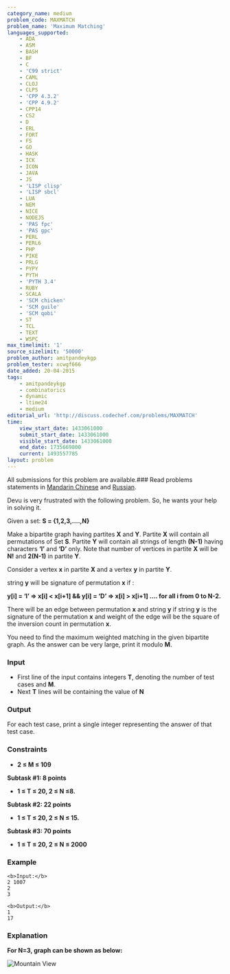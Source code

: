 ```yaml
---
category_name: medium
problem_code: MAXMATCH
problem_name: 'Maximum Matching'
languages_supported:
    - ADA
    - ASM
    - BASH
    - BF
    - C
    - 'C99 strict'
    - CAML
    - CLOJ
    - CLPS
    - 'CPP 4.3.2'
    - 'CPP 4.9.2'
    - CPP14
    - CS2
    - D
    - ERL
    - FORT
    - FS
    - GO
    - HASK
    - ICK
    - ICON
    - JAVA
    - JS
    - 'LISP clisp'
    - 'LISP sbcl'
    - LUA
    - NEM
    - NICE
    - NODEJS
    - 'PAS fpc'
    - 'PAS gpc'
    - PERL
    - PERL6
    - PHP
    - PIKE
    - PRLG
    - PYPY
    - PYTH
    - 'PYTH 3.4'
    - RUBY
    - SCALA
    - 'SCM chicken'
    - 'SCM guile'
    - 'SCM qobi'
    - ST
    - TCL
    - TEXT
    - WSPC
max_timelimit: '1'
source_sizelimit: '50000'
problem_author: amitpandeykgp
problem_tester: xcwgf666
date_added: 20-04-2015
tags:
    - amitpandeykgp
    - combinatorics
    - dynamic
    - ltime24
    - medium
editorial_url: 'http://discuss.codechef.com/problems/MAXMATCH'
time:
    view_start_date: 1433061000
    submit_start_date: 1433061000
    visible_start_date: 1433061000
    end_date: 1735669800
    current: 1493557785
layout: problem
---
```

All submissions for this problem are available.###  Read problems statements in [Mandarin Chinese](http://www.codechef.com/download/translated/LTIME24/mandarin/MAXMATCH.pdf) and [Russian](http://www.codechef.com/download/translated/LTIME24/russian/MAXMATCH.pdf).

Devu is very frustrated with the following problem. So, he wants your help in solving it.

Given a set:  **S = {1,2,3,....,N}**

Make a bipartite graph having partites **X** and **Y**. Partite **X** will contain all permutations of Set **S**. Partite **Y** will contain all strings of length **(N-1)** having characters **‘I’** and **‘D’** only. Note that number of vertices in partite **X** will be **N!** and **2(N-1)** in partite **Y**.

 Consider a vertex **x** in partite **X** and a vertex **y** in partite **Y**.

string **y** will be signature of permutation **x** if :

 **y\[i\] = ‘I’ => x\[i\] < x\[i+1\] && y\[i\] = ‘D’ => x\[i\] > x\[i+1\] …. for all i from 0 to N-2.**

There will be an edge between permutation **x** and string **y** if string **y** is the signature of the permutation **x** and weight of the edge will be the square of the inversion count in permutation **x**.

You need to find the maximum weighted matching in the given bipartite graph. As the answer can be very large, print it modulo **M**.

### Input

- First line of the input contains integers **T**, denoting the number of test cases and **M**.
- Next **T** lines will be containing the value of **N**

### Output

For each test case, print a single integer representing the answer of that test case.

### Constraints

- **2 ≤ M ≤ 109**

**Subtask #1: 8 points**

- **1 ≤ T ≤ 20, 2 ≤ N ≤8.**

**Subtask #2: 22 points**

- **1 ≤ T ≤ 20, 2 ≤ N ≤ 15.**

**Subtask #3: 70 points**

- **1 ≤ T ≤ 20, 2 ≤ N ≤ 2000**

### Example

```
<b>Input:</b>
2 1007
2
3

<b>Output:</b>
1
17

```
### Explanation

**For N=3, graph can be shown as below:**

![Mountain View](/download/extimages/e0e32ec8077fe8a8e8a759c8d8f5d9eb.jpg)